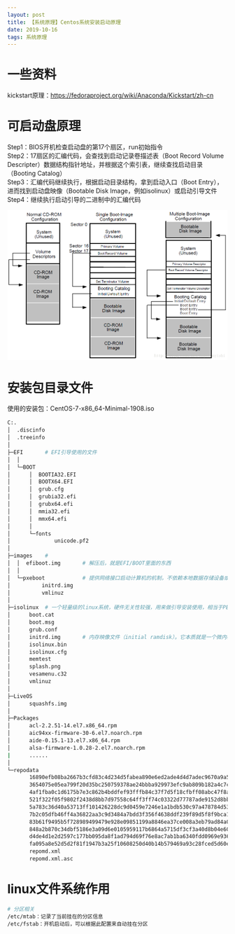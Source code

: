 ```yaml
---
layout: post
title: 【系统原理】Centos系统安装启动原理
date: 2019-10-16
tags: 系统原理
---
```


# 一些资料

kickstart原理：<https://fedoraproject.org/wiki/Anaconda/Kickstart/zh-cn>  

# 可启动盘原理

Step1：BIOS开机检查启动盘的第17个扇区，run初始指令  
Step2：17扇区的汇编代码，会查找到启动记录卷描述表（Boot Record Volume Descripter）数据结构指针地址，并根据这个索引表，继续查找启动目录（Booting Catalog）  
Step3：汇编代码继续执行，根据启动目录结构，拿到启动入口（Boot Entry），进而找到启动盘映像（Bootable Disk Image，例如isolinux）或启动引导文件  
Step4：继续执行启动引导的二进制中的汇编代码  

![png](/images/post/linux/booting.png)

# 安装包目录文件

使用的安装包：CentOS-7-x86_64-Minimal-1908.iso  

```bash
C:.
│  .discinfo
│  .treeinfo
│
├─EFI       # EFI引导使用的文件
│  │
│  └─BOOT
│      │  BOOTIA32.EFI
│      │  BOOTX64.EFI
│      │  grub.cfg
│      │  grubia32.efi
│      │  grubx64.efi
│      │  mmia32.efi
│      │  mmx64.efi
│      │
│      └─fonts
│              unicode.pf2
│
├─images    # 
│  │  efiboot.img       # 解压后，就是EFI/BOOT里面的东西
│  │
│  └─pxeboot            # 提供网络接口启动计算机的机制，不依赖本地数据存储设备或已安装的操作系统
│          initrd.img
│          vmlinuz
│
├─isolinux  # 一个轻量级的linux系统，硬件无关性较强，用来做引导安装使用，相当于PE系统
│      boot.cat
│      boot.msg
│      grub.conf
│      initrd.img       # 内存映像文件（initial ramdisk）。它本质就是一个微内核linux系统，内部打包了各种驱动程序，它是硬件兼容性好的最关键点
│      isolinux.bin
│      isolinux.cfg
│      memtest
│      splash.png
│      vesamenu.c32
│      vmlinuz
│
├─LiveOS
│      squashfs.img
│
├─Packages
│      acl-2.2.51-14.el7.x86_64.rpm
│      aic94xx-firmware-30-6.el7.noarch.rpm
│      aide-0.15.1-13.el7.x86_64.rpm
│      alsa-firmware-1.0.28-2.el7.noarch.rpm
|      ......
│
└─repodata
       16890efb08ba2667b3cfd83c4d234d5fabea890e6ed2ade4d4d7adec9670a9a5
       3654075e05ea799f20d35bc250759378ae24bbba929973efc9ab809b182a4c7c
       4af1fba0c1d6175b7e3c862b4bddfef93fffb84c37f7d5f18cfbff08abc47f8a
       521f322f05f9802f2438d8bb7d97558c64ff3ff74c03322d77787ade9152d8bb
       5a783c36d40a53713ff101426228dc9d0459e7246e1a1bdb530c97a478784d53
       7b2c05dfb46ff4a36822aa3c9d3484a7bdd3f356f4638ddf239f89d5f8f9bca1
       83b61f9495b5f728989499479e928e09851199a8846ea37ce008a3eb79ad84a0
       848a2b870c34dbf5186e3a09d6e0105959117b6864a5715df3cf3a40d8b04e60
       d4de4d1e2d2597c177bb095da8f1ad794d69f76e8ac7ab1ba6340fdd0969e936
       fa095a8e52d5d2f81f1947b3a25f10608250d40b14b579469a93c28fced5d60e
       repomd.xml
       repomd.xml.asc

```

# linux文件系统作用

```bash
# 分区相关
/etc/mtab：记录了当前挂在的分区信息
/etc/fstab：开机启动后，可以根据此配置来自动挂在分区


```